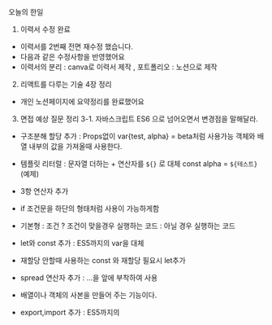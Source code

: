 오늘의 한일

1. 이력서 수정 완료

- 이력서를 2번째 전면 재수정 했습니다.
- 다음과 같은 수정사항을 반영했어요
- 이력서의 분리 : canva로 이력서 제작 , 포트폴리오 : 노션으로 제작

2. 리액트를 다루는 기술 4장 정리

- 개인 노션페이지에 요약정리를 완료했어요

3. 면접 예상 질문 정리
   3-1. 자바스크립트 ES6 으로 넘어오면서 변경점을 말해달라.

- 구조분해 할당 추가 :
  Props없이 var{test, alpha} = beta처럼 사용가능
  객체와 배열 내부의 값을 가져올때 사용한다.

- 템플릿 리터럴 :
  문자열 더하는 + 연산자를 `${}` 로 대체
  const alpha = `${테스트}` (예제)

- 3항 연산자 추가
- if 조건문을 하단의 형태처럼 사용이 가능하게함
- 기본형 : 조건 ? 조건이 맞을경우 실행하는 코드 : 아닐 경우 실행하는 코드

- let와 const 추가 : ES5까지의 var을 대체
- 재할당 안할때 사용하는 const 와 재할당 필요시 let추가

- spread 연산자 추가 : ...을 앞에 부착하여 사용
- 배열이나 객체의 사본을 만들어 주는 기능이다.

- export,import 추가 : ES5까지의 <script> 대체
- import와 export 를 통해 JS파일을 다른 파일에서 불러오거나 사용하도록함
- import : JS파일을 수입 , export : JS파일을 수출 이렇게 생각하면 된다.

- 화살표 함수 추가 : () => {} , 가장 큰 차이점 this

- 일반 함수 : 함수 호출시 함수가 어떻게 호출되는지 에 따라서 this에 바인딩할 객체가 동적으로 결정
- 즉 함수따라서 this가 바뀜

- 화살표 함수 : 상위 스코프의 this를 가르킴

- Symbol 추가 : es6에서 추가된 원시타입 값 중 하나
- 이름 충돌 우려가 낮은 객체의 유일한 프로퍼티값 제작위해서 사용함
- Symbol 값을 인자로 받는 요소는 어떤 다른 요소와도 충돌하지 않음 -> symbol값을 받기 때문에

- Promise 추가
- JS 비동기 처리에 사용한다.
- 콜백을 예측 가능한 패턴으로 사용하게 해준다.

3-2. SPA에 대해 간단한 특징을 설명하고 장단점을 설명하라

- SPA : 1개의 페이지로 구성된 싱글페이지애플리케이션
- 최초 요청시 한페이지가 불러온다 -> 사용자가 페이지 변경시 -> 기존 페이지의 내부를 수정하여 출력
- 최초 1회만 (html, css ,js )를 불러온다.

- 장점
- 자연스러운 사용자 경험 -> 전체 페이지 업데이트 필요성 없음 -> 그로인한 속도 향상 가능

- 필요한 자원만 부분적으로 호출 -> 서버에 데이터를 최초 1회 요청 -> 받은 데이터를 전부 저장

- 컴포넌트별 개발이 용이함.

- 단점
- JS등 리소스의 연관된 파일을 최초 1회 받아옴 -> 초기 구동속도가 느린게 단점이다.
- 검색엔진최적화의 난이도가 높다(SSR)로 해결가능하다.

3-3. this의 작동원리를 설명하라.

- 핵심적인 내용은 : this 값은 함수가 어떻게 실행하는지 에 따라 달라진다.

- this는 코드의 실행 위치나 방법에 따라 그때그때 마다 달라진다.

- this의 규칙은 다음과 같습니다.
- 실행시 new 키워드를 사용시 , 함수 내부에서 this가 새로운 객체를 가리킴.
- apply, call ,bind 를 사용, 함수를 호출/생성시 함수 내부에서 this키워드를 apply,call,bind 호출시 전달 객체를 가르킴
- 함수가 객체의 메소드로 호출시, this는 그 함수를 속성으로 추가한 객체 를 가르킴
- 위 3가지 방법을 제외한 방법으로 호출시 this는 전역객체를 가르킴 , 브라우저에서는 window가 해당,
  strict모드(엄격모드) : this는 전역객체가 아닌 undefined가 된다.
- 상위 4개의 조건이 중첩되어 사용될 경우 , 먼저 언급된 규칙부터 적용한다.
- 화살표 함수 : 상단의 규칙을 모두 무시 , 함수가 제작된 시점에서 그 함수를 둘러싼 스코프의 this를 지목
